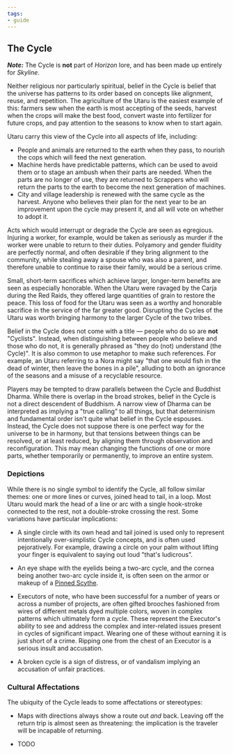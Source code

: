 ```yaml
---
tags:
- guide
---
```


## The Cycle

**_Note:_** The Cycle is **not** part of _Horizon_ lore, and has been made up entirely for _Skyline_.

Neither religious nor particularly spiritual, belief in the Cycle is belief that the universe has patterns to its order based on concepts like alignment, reuse, and repetition.
The agriculture of the Utaru is the easiest example of this: farmers sew when the earth is most accepting of the seeds, harvest when the crops will make the best food, convert waste into fertilizer for future crops, and pay attention to the seasons to know when to start again.

Utaru carry this view of the Cycle into all aspects of life, including:

* People and animals are returned to the earth when they pass, to nourish the cops which will feed the next generation.
* Machine herds have predictable patterns, which can be used to avoid them or to stage an ambush when their parts are needed.
  When the parts are no longer of use, they are returned to Scrappers who will return the parts to the earth to become the next generation of machines.
* City and village leadership is renewed with the same cycle as the harvest.
  Anyone who believes their plan for the next year to be an improvement upon the cycle may present it, and all will vote on whether to adopt it.

Acts which would interrupt or degrade the Cycle are seen as egregious.
Injuring a worker, for example, would be taken as seriously as murder if the worker were unable to return to their duties.
Polyamory and gender fluidity are perfectly normal, and often desirable if they bring alignment to the community, while stealing away a spouse who was also a parent, and therefore unable to continue to raise their family, would be a serious crime.

Small, short-term sacrifices which achieve larger, longer-term benefits are seen as especially honorable.
When the Utaru were ravaged by the Carja during the Red Raids, they offered large quantities of grain to restore the peace.
This loss of food for the Utaru was seen as a worthy and honorable sacrifice in the service of the far greater good.
Disrupting the Cycles of the Utaru was worth bringing harmony to the larger Cycle of the two tribes.

Belief in the Cycle does not come with a title — people who do so are **not** "Cyclists".
Instead, when distinguishing between people who believe and those who do not, it is generally phrased as "they do (not) understand (the Cycle)".
It is also common to use metaphor to make such references.
For example, an Utaru referring to a Nora might say "that one would fish in the dead of winter, then leave the bones in a pile", alluding to both an ignorance of the seasons and a misuse of a recyclable resource.

Players may be tempted to draw parallels between the Cycle and Buddhist Dharma.
While there is overlap in the broad strokes, belief in the Cycle is not a direct descendent of Buddhism.
A narrow view of Dharma can be interpreted as implying a "true calling" to all things, but that determinism and fundamental order isn't quite what belief in the Cycle espouses.
Instead, the Cycle does not suppose there is one perfect way for the universe to be in harmony, but that tensions between things can be resolved, or at least reduced, by aligning them through observation and reconfiguration.
This may mean changing the functions of one or more parts, whether temporarily or permanently, to improve an entire system.

### Depictions

While there is no single symbol to identify the Cycle, all follow similar themes: one or more lines or curves, joined head to tail, in a loop.
Most Utaru would mark the head of a line or arc with a single hook-stroke connected to the rest, not a double-stroke crossing the rest.
Some variations have particular implications:

* A single circle with its own head and tail joined is used only to represent intentionally over-simplistic Cycle concepts, and is often used pejoratively.
  For example, drawing a circle on your palm without lifting your finger is equivalent to saying out loud "that's ludicrous".

* An eye shape with the eyelids being a two-arc cycle, and the cornea being another two-arc cycle inside it, is often seen on the armor or makeup of a [Pinned Scythe](340-utaru.md).

* Executors of note, who have been successful for a number of years or across a number of projects, are often gifted brooches fashioned from wires of different metals dyed multiple colors, woven in complex patterns which ultimately form a cycle.
  These represent the Executor's ability to see and address the complex and inter-related issues present in cycles of significant impact.
  Wearing one of these without earning it is just short of a crime.
  Ripping one from the chest of an Executor is a serious insult and accusation. 

* A broken cycle is a sign of distress, or of vandalism implying an accusation of unfair practices.

### Cultural Affectations

The ubiquity of the Cycle leads to some affectations or stereotypes:

* Maps with directions always show a route out _and_ back.
  Leaving off the return trip is almost seen as threatening: the implication is the traveler will be incapable of returning.

* TODO
